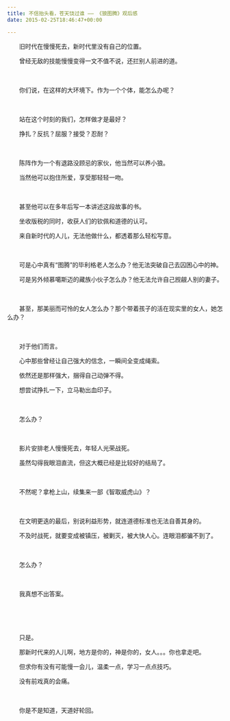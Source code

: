 ```yaml
---
title: 不信抬头看，苍天饶过谁 —— 《狼图腾》观后感
date: 2015-02-25T18:46:47+00:00

---
```

　　旧时代在慢慢死去，新时代里没有自己的位置。
  
　　曾经无敌的技能慢慢变得一文不值不说，还拦别人前进的道。
  
　　
  
　　你们说，在这样的大环境下。作为一个个体，能怎么办呢？
  
　　
  
　　站在这个时刻的我们，怎样做才是最好？
  
　　挣扎？反抗？屈服？接受？忍耐？
  
　　
  
　　陈阵作为一个有退路没顾忌的家伙，他当然可以养小狼。
  
　　当然他可以抱住所爱，享受那轻轻一吻。
  
　　
  
　　甚至他可以在多年后写一本讲述这段故事的书。
  
　　坐收版税的同时，收获人们的钦佩和道德的认可。
  
　　来自新时代的人儿，无法他做什么，都透着那么轻松写意。
  
　　
  
　　可是心中真有“图腾”的毕利格老人怎么办？他无法突破自己去囚困心中的神。
  
　　可是另外倾慕噶斯迈的藏族小伙子怎么办？他无法允许自己觊觎人别的妻子。
  
　　
  
　　甚至，那美丽而可怜的女人怎么办？那个带着孩子的活在现实里的女人，她怎么办？
  
　　
  
　　对于他们而言。
  
　　心中那些曾经让自己强大的信念，一瞬间全变成绳索。
  
　　依然还是那样强大，捆得自己动弹不得。
  
　　想尝试挣扎一下，立马勒出血印子。
  
　　
  
　　怎么办？
  
　　
  
　　影片安排老人慢慢死去，年轻人光荣战死。
  
　　虽然勾得我眼泪直流，但这大概已经是比较好的结局了。
  
　　
  
　　不然呢？拿枪上山，续集来一部《智取威虎山》？
  
　　
  
　　在文明更迭的最后，别说利益形势，就连道德标准也无法自善其身的。
  
　　不及时战死，就要变成被镇压，被剿灭，被大快人心。连眼泪都骗不到了。
  
　　
  
　　怎么办？
  
　　
  
　　我真想不出答案。
  
　　
  
　　
  
　　只是。
  
　　那新时代来的人儿啊，地方是你的，神是你的，女人。。。你也拿走吧。
  
　　但求你有没有可能慢一会儿，温柔一点，学习一点点技巧。
  
　　没有前戏真的会痛。
  
　　
  
　　你是不是知道，天道好轮回。
  
　　
